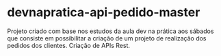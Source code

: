 # devnapratica-api-pedido-master
 Projeto criado com base nos estudos da aula dev na prática aos sábados que consiste em possibilitar a criação de um projeto de realização dos pedidos dos clientes. Criação de APIs Rest.
